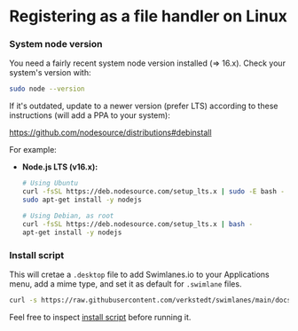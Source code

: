 Registering as a file handler on Linux
======================================

### System node version

You need a fairly recent system node version installed (=> 16.x). Check your
system's version with:

```bash
sudo node --version
```

If it's outdated, update to a newer version (prefer LTS) according to these
instructions (will add a PPA to your system):

https://github.com/nodesource/distributions#debinstall

For example:

- **Node.js LTS (v16.x):**

    ```bash
    # Using Ubuntu
    curl -fsSL https://deb.nodesource.com/setup_lts.x | sudo -E bash -
    sudo apt-get install -y nodejs

    # Using Debian, as root
    curl -fsSL https://deb.nodesource.com/setup_lts.x | bash -
    apt-get install -y nodejs
    ```

### Install script

This will cretae a `.desktop` file to add Swimlanes.io to your Applications
menu, add a mime type, and set it as default for `.swimlane` files.

```bash
curl -s https://raw.githubusercontent.com/verkstedt/swimlanes/main/docs/linux/install.sh | sh -
```

Feel free to inspect [install script](./install.sh) before running it.
